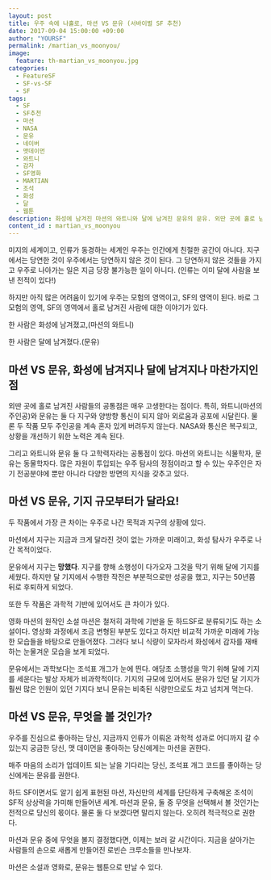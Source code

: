 ```yaml
---
layout: post
title: 우주 속에 나홀로, 마션 VS 문유 (서바이벌 SF 추천)
date: 2017-09-04 15:00:00 +09:00
author: "YOURSF"
permalink: /martian_vs_moonyou/
image:
  feature: th-martian_vs_moonyou.jpg
categories:
  - FeatureSF
  - SF-vs-SF
  - SF
tags:
  - SF
  - SF추천
  - 마션
  - NASA
  - 문유
  - 네이버
  - 맷데이먼
  - 와트니
  - 감자
  - SF영화
  - MARTIAN
  - 조석
  - 화성
  - 달
  - 웹툰
description: 화성에 남겨진 마션의 와트니와 달에 남겨진 문유의 문유. 외딴 곳에 홀로 남겨진 사람들의 공통점은 매우 고생한다는 점이다. 특히, 와트니(마션의 주인공)와 문유는 둘 다 지구와 양방향 통신이 되지 않아 외로움과 공포에 시달린다. 물론 두 작품 모두 주인공을 계속 혼자 있게 버려두지 않는다. NASA와 통신은 복구되고, 상황을 개선하기 위한 노력은 계속 된다.
content_id : martian_vs_moonyou
---
```


미지의 세계이고, 인류가 동경하는 세계인 우주는 인간에게 친절한 공간이 아니다. 지구에서는 당연한 것이 우주에서는 당연하지 않은 것이 된다. 그 당연하지 않은 것들을 가지고 우주로 나아가는 일은 지금 당장 불가능한 일이 아니다. (인류는 이미 달에 사람을 보낸 전적이 있다!)

하지만 아직 많은 어려움이 있기에 우주는 모험의 영역이고, SF의 영역이 된다. 바로 그 모험의 영역, SF의 영역에서 홀로 남겨진 사람에 대한 이야기가 있다.

한 사람은 화성에 남겨졌고,(마션의 와트니)

한 사람은 달에 남겨졌다.(문유)

## 마션 VS 문유, 화성에 남겨지나 달에 남겨지나 마찬가지인 점

외딴 곳에 홀로 남겨진 사람들의 공통점은 매우 고생한다는 점이다. 특히, 와트니(마션의 주인공)와 문유는 둘 다 지구와 양방향 통신이 되지 않아 외로움과 공포에 시달린다. 물론 두 작품 모두 주인공을 계속 혼자 있게 버려두지 않는다. NASA와 통신은 복구되고, 상황을 개선하기 위한 노력은 계속 된다.

그리고 와트니와 문유 둘 다 고학력자라는 공통점이 있다. 마션의 와트니는 식물학자, 문유는 동물학자다. 많은 자원이 투입되는 우주 탐사의 정점이라고 할 수 있는 우주인은 자기 전공분야에 뿐만 아니라 다양한 방면의 지식을 갖추고 있다.

## 마션 VS 문유, 기지 규모부터가 달라요!

두 작품에서 가장 큰 차이는 우주로 나간 목적과 지구의 상황에 있다.

마션에서 지구는 지금과 크게 달라진 것이 없는 가까운 미래이고, 화성 탐사가 우주로 나간 목적이었다.

문유에서 지구는 **망했다**. 지구를 향해 소행성이 다가오자 그것을 막기 위해 달에 기지를 세웠다. 하지만 달 기지에서 수행한 작전은 부분적으로만 성공을 했고, 지구는 50년쯤 뒤로 후퇴하게 되었다.

또한 두 작품은 과학적 기반에 있어서도 큰 차이가 있다.

영화 마션의 원작인 소설 마션은 철저히 과학에 기반을 둔 하드SF로 분류되기도 하는 소설이다. 영상화 과정에서 조금 변형된 부분도 있다고 하지만 비교적 가까운 미래에 가능한 모습들을 바탕으로 만들어졌다. 그러다 보니 식량이 모자라서 화성에서 감자를 재배하는 눈물겨운 모습을 보게 되었다.

문유에서는 과학보다는 조석표 개그가 눈에 띈다. 애당초 소행성을 막기 위해 달에 기지를 세운다는 발상 자체가 비과학적이다. 기지의 규모에 있어서도 문유가 있던 달 기지가 훨씬 많은 인원이 있던 기지다 보니 문유는 비축된 식량만으로도 차고 넘치게 먹는다.

## 마션 VS 문유, 무엇을 볼 것인가?

우주를 진심으로 좋아하는 당신, 지금까지 인류가 이뤄온 과학적 성과로 어디까지 갈 수 있는지 궁금한 당신, 맷 데이먼을 좋아하는 당신에게는 마션을 권한다.

매주 마음의 소리가 업데이트 되는 날을 기다리는 당신, 조석표 개그 코드를 좋아하는 당신에게는 문유를 권한다.

하드 SF이면서도 알기 쉽게 표현된 마션, 자신만의 세계를 단단하게 구축해온 조석이 SF적 상상력을 가미해 만들어낸 세계. 마션과 문유, 둘 중 무엇을 선택해서 볼 것인가는 전적으로 당신의 몫이다. 물론 둘 다 보겠다면 말리지 않는다. 오히려 적극적으로 권한다.

마션과 문유 중에 무엇을 볼지 결정했다면, 이제는 보러 갈 시간이다. 지금을 살아가는 사람들의 손으로 새롭게 만들어진 로빈슨 크루소들을 만나보자.

마션은 소설과 영화로, 문유는 웹툰으로 만날 수 있다.

